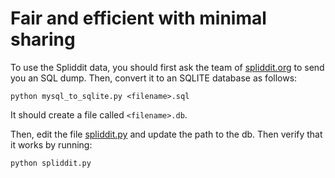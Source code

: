 # Fair and efficient with minimal sharing

To use the Spliddit data, you should first ask the team of [spliddit.org](https://spliddit.org/) to send you an SQL dump.
Then, convert it to an SQLITE database as follows:

    python mysql_to_sqlite.py <filename>.sql

It should create a file called `<filename>.db`.

Then, edit the file [spliddit.py](spliddit.py) and update the path to the db. Then verify that it works by running:

    python spliddit.py

